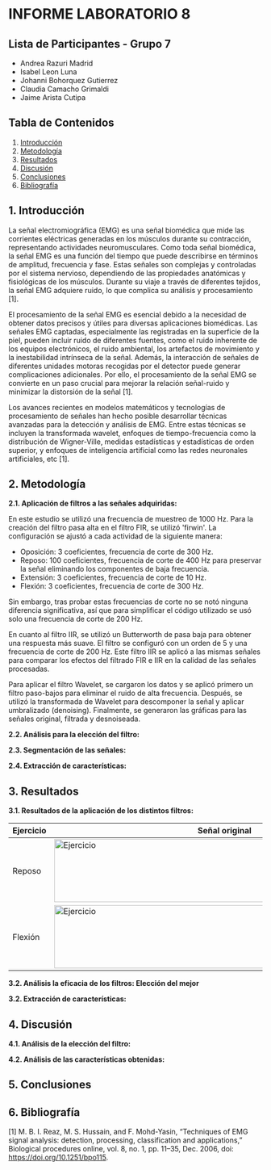 # INFORME LABORATORIO 8
## Lista de Participantes - Grupo 7

- Andrea Razuri Madrid
- Isabel Leon Luna
- Johanni Bohorquez Gutierrez
- Claudia Camacho Grimaldi
- Jaime Arista Cutipa 

## Tabla de Contenidos

1. [Introducción](#1-introducción)
2. [Metodología](#2-metodología)
3. [Resultados](#3-resultados)
4. [Discusión](#4-discusión)
5. [Conclusiones](#5-conclusiones)
6. [Bibliografía](#6-bibliografía)


## 1. Introducción

La señal electromiográfica (EMG) es una señal biomédica que mide las corrientes eléctricas generadas en los músculos durante su contracción, representando actividades neuromusculares. Como toda señal biomédica, la señal EMG es una función del tiempo que puede describirse en términos de amplitud, frecuencia y fase. Estas señales son complejas y controladas por el sistema nervioso, dependiendo de las propiedades anatómicas y fisiológicas de los músculos. Durante su viaje a través de diferentes tejidos, la señal EMG adquiere ruido, lo que complica su análisis y procesamiento [1].

El procesamiento de la señal EMG es esencial debido a la necesidad de obtener datos precisos y útiles para diversas aplicaciones biomédicas. Las señales EMG captadas, especialmente las registradas en la superficie de la piel, pueden incluir ruido de diferentes fuentes, como el ruido inherente de los equipos electrónicos, el ruido ambiental, los artefactos de movimiento y la inestabilidad intrínseca de la señal. Además, la interacción de señales de diferentes unidades motoras recogidas por el detector puede generar complicaciones adicionales. Por ello, el procesamiento de la señal EMG se convierte en un paso crucial para mejorar la relación señal-ruido y minimizar la distorsión de la señal [1].

Los avances recientes en modelos matemáticos y tecnologías de procesamiento de señales han hecho posible desarrollar técnicas avanzadas para la detección y análisis de EMG. Entre estas técnicas se incluyen la transformada wavelet, enfoques de tiempo-frecuencia como la distribución de Wigner-Ville, medidas estadísticas y estadísticas de orden superior, y enfoques de inteligencia artificial como las redes neuronales artificiales, etc [1].


## 2. Metodología

**2.1. Aplicación de filtros a las señales adquiridas:** 

En este estudio se utilizó una frecuencia de muestreo de 1000 Hz. Para la creación del filtro pasa alta en el filtro FIR, se utilizó 'firwin'. La configuración se ajustó a cada actividad de la siguiente manera:

- Oposición: 3 coeficientes, frecuencia de corte de 300 Hz.
- Reposo: 100 coeficientes, frecuencia de corte de 400 Hz para preservar la señal eliminando los componentes de baja frecuencia.
- Extensión: 3 coeficientes, frecuencia de corte de 10 Hz.
- Flexión: 3 coeficientes, frecuencia de corte de 300 Hz.

Sin embargo, tras probar estas frecuencias de corte no se notó ninguna diferencia significativa, así que para simplificar el código utilizado se usó solo una frecuencia de corte de 200 Hz.

En cuanto al filtro IIR, se utilizó un Butterworth de pasa baja para obtener una respuesta más suave. El filtro se configuró con un orden de 5 y una frecuencia de corte de 200 Hz. Este filtro IIR se aplicó a las mismas señales para comparar los efectos del filtrado FIR e IIR en la calidad de las señales procesadas.

Para aplicar el filtro Wavelet, se cargaron los datos y se aplicó primero un filtro paso-bajos para eliminar el ruido de alta frecuencia. Después, se utilizó la transformada de Wavelet para descomponer la señal y aplicar umbralizado (denoising). Finalmente, se generaron las gráficas para las señales original, filtrada y desnoiseada.



**2.2. Análisis para la elección del filtro:** 


**2.3. Segmentación de las señales:** 


**2.4. Extracción de características:** 



## 3. Resultados


**3.1. Resultados de la aplicación de los distintos filtros:** 

| Ejercicio   | Señal original | Filtro IIR | Filtro FIR | Filtro Wavelet | 
|-----------------|-------------|------------|------------|------------|
| Reposo |   <img src="señales/emg/jo_reposo.PNG" alt="Ejercicio" style="width:675px; height:125px;"> |<img src="señales/emg/emg_Jo_reposo_IIR.PNG" alt="Ejercicio" style="width:675px; height:125px;"> | <img src="señales/emg/emg_Jo_reposo_FIR.PNG" alt="Ejercicio" style="width:675px; height:125px;"> | <img src="señales/emg/jo_reposo_wavelet.PNG" style="width:675px; height:125px;"> |
| Flexión |  <img src="señales/emg/jo_flexion.PNG" alt="Ejercicio" style="width:675px; height:125px;"> |<img src="señales/emg/emg_Jo_flexion_IIR.PNG" alt="Ejercicio" style="width:675px; height:125px;"> | <img src="señales/emg/emg_Jo_flexion_FIR.PNG" alt="Ejercicio" style="width:675px; height:125px;"> |<img src="señales/emg/jo_flexion_wavelet.PNG" style="width:675px; height:125px;"> |


**3.2. Análisis la eficacia de los filtros: Elección del mejor**


**3.2. Extracción de características:**



## 4. Discusión

**4.1. Análisis de la elección del filtro:**


**4.2. Análisis de las características obtenidas:**



## 5. Conclusiones


## 6. Bibliografía


[1] M. B. I. Reaz, M. S. Hussain, and F. Mohd-Yasin, “Techniques of EMG signal analysis: detection, processing, classification and applications,” Biological procedures online, vol. 8, no. 1, pp. 11–35, Dec. 2006, doi: https://doi.org/10.1251/bpo115.
‌
